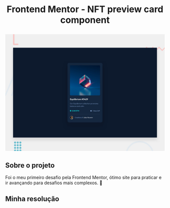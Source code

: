 # <p align=center>Frontend Mentor - NFT preview card component</p>

![Design preview for the NFT preview card component coding challenge](./design/desktop-preview.jpg)

## Sobre o projeto 

Foi o meu primeiro desafio pela Frontend Mentor, ótimo site para praticar e ir avançando para desafios mais complexos. 🚀

## Minha resolução

